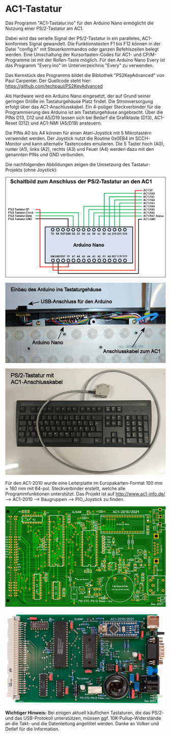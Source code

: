 # AC1-Tastatur
Das Programm "AC1-Tastatur.ino" für den Arduino Nano ermöglicht die Nutzung einer PS/2-Tastatur am AC1.

Dabei wird das serielle Signal der PS/2-Tastatur in ein paralleles, AC1-konformes Signal gewandelt.
Die Funktionstasten F1 bis F12 können in der Datei "config.h" mit Steuerkommandos oder ganzen Befehlszeilen belegt werden.
Eine Umschaltung der Kursortasten-Codes für AC1- und CP/M-Programme ist mit der Rollen-Taste möglich. 
Für den Arduino Nano Every ist das Programm "Every.ino" im Unterverzeichnis "Every" zu verwenden. 

Das Kernstück des Programms bildet die Bibliothek "PS2KeyAdvanced" von Paul Carpenter.
Der Quellcode steht hier: https://github.com/techpaul/PS2KeyAdvanced

Als Hardware wird ein Arduino Nano eingesetzt, der auf Grund seiner geringen Größe im Tastaturgehäuse Platz findet. 
Die Stromversorgung erfolgt über das AC1-Anschlusskabel.
Ein 4-poliger Steckverbinder für die Programmierung des Arduino ist am Tastaturgehäuse angebracht.
Über die PINs D13, D12 und A5/D19 lassen sich bei Bedarf die Grafiktaste (D13), AC1-Reset (D12) und AC1-NMI (A5/D19) ansteuern.

Die PINs A0 bis A4 können für einen Atari-Joystick mit 5 Mikrotastern verwendet werden.
Der Joystick nutzt die Routine 0x0EB4 im SCCH-Monitor und kann alternativ Tastencodes emulieren.
Die 5 Taster hoch (A0), runter (A1), links (A2), rechts (A3) und Feuer (A4) werden dazu mit den genannten PINs und
GND verbunden.

Die nachfolgenden Abbildungen zeigen die Umsetzung des Tastatur-Projekts (ohne Joystick):

![Schaltplan](https://github.com/friedertonn/AC1-Tastatur/blob/main/Fotos/Arduino-Nano_Schaltplan.gif?raw=true)

![Arduino-Nano](https://github.com/friedertonn/AC1-Tastatur/blob/main/Fotos/Arduino-Nano_mit_Text.jpg?raw=true)

![PS2-Tastatur](https://github.com/friedertonn/AC1-Tastatur/blob/main/Fotos/PS2-Tastatur_mit_Text.jpg?raw=true)

Für den AC1-2010 wurde eine Leiterplatte im Europakarten-Format 100 mm × 160 mm 
mit 64-pol. Steckverbinder erstellt, welche alle Programmfunktionen unterstützt.
Das Projekt ist auf http://www.ac1-info.de/ --> AC1-2010 --> Baugruppen --> PIO_Joystick zu finden.

![Leiterplatte](https://github.com/friedertonn/AC1-Tastatur/blob/main/Fotos/Leiterplatte_AC1-PIO-CTC.jpg?raw=true)

![Leiterplatte](https://github.com/friedertonn/AC1-Tastatur/blob/main/Fotos/Leiterplatte_aufgebaut.jpg?raw=true)

**Wichtiger Hinweis:** Bei einigen aktuell käuflichen Tastaturen, die das PS/2- und das USB-Protokoll unterstützen, 
müssen ggf. 10K-Pullup-Widerstände an die Takt- und die Datenleitung angelötet werden.
Danke an Volker und Detlef für die Information.
